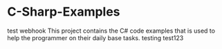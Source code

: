 # C-Sharp-Examples
test webhook
This project contains the C# code examples that is used to help the programmer on their daily base tasks.
testing
test123
